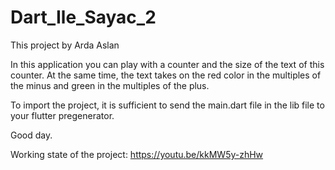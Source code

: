 # Dart_Ile_Sayac_2

This project by Arda Aslan

In this application you can play with a counter and the size of the text of this counter. At the same time, the text takes on the red color in the multiples of the minus and green in the multiples of the plus.

To import the project, it is sufficient to send the main.dart file in the lib file to your flutter pregenerator.

Good day.

Working state of the project: https://youtu.be/kkMW5y-zhHw
